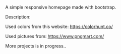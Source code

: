 A simple responsive homepage made with bootstrap.

Description:

Used colors from this website: https://colorhunt.co/

Used pictures from: https://www.pngmart.com/

More projects is in progress..
